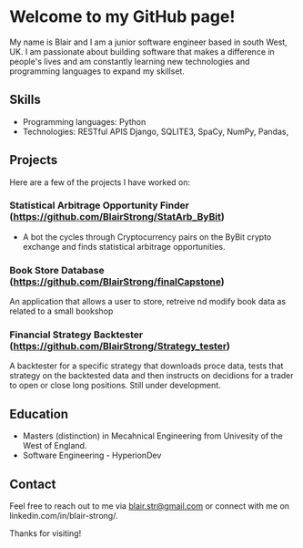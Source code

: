 # Welcome to my GitHub page!

My name is Blair and I am a junior software engineer based in south West, UK. I am passionate about building software that makes a difference in people's lives and am constantly learning new technologies and programming languages to expand my skillset.

## Skills

- Programming languages: Python
- Technologies: RESTful APIS Django, SQLITE3, SpaCy, NumPy, Pandas, 

## Projects

Here are a few of the projects I have worked on:

### Statistical Arbitrage Opportunity Finder (https://github.com/BlairStrong/StatArb_ByBit)
- A bot the cycles through Cryptocurrency pairs on the ByBit crypto exchange and finds statistical arbitrage opportunities.

### Book Store Database (https://github.com/BlairStrong/finalCapstone)
An application that allows a user to store, retreive nd modify book data as related to a small bookshop

### Financial Strategy Backtester (https://github.com/BlairStrong/Strategy_tester) 
A backtester for a specific strategy that downloads proce data, tests that strategy on the backtested data and then instructs on decidions for a trader to open or close long positions. Still under development.

## Education

- Masters (distinction) in Mecahnical Engineering from Univesity of the West of England.
- Software Engineering - HyperionDev

## Contact

Feel free to reach out to me via blair.str@gmail.com or connect with me on linkedin.com/in/blair-strong/.

Thanks for visiting!
